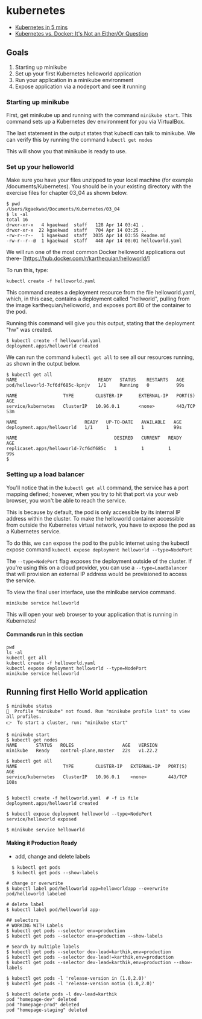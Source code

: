 # kubernetes

- [Kubernetes in 5 mins](https://youtu.be/PH-2FfFD2PU)
- [Kubernetes vs. Docker: It's Not an Either/Or Question](https://youtu.be/2vMEQ5zs1ko)


## Goals

1. Starting up minikube
2. Set up your first Kubernetes helloworld application
3. Run your application in a minikube environment
4. Expose application via a nodeport and see it running

### Starting up minikube

First, get minikube up and running with the command `minikube start`. This command sets up a Kubernetes dev environment for you via VirtualBox.

The last statement in the output states that kubectl can talk to minikube. We can verify this by running the command `kubectl get nodes`

This will show you that minikube is ready to use.

### Set up your helloworld

Make sure you have your files unzipped to your local machine (for example /documents/Kubernetes). You should be in your existing directory with the exercise files for chapter 03_04 as shown below.

```
$ pwd
/Users/kgaekwad/Documents/Kubernetes/03_04
$ ls -al
total 16
drwxr-xr-x   4 kgaekwad  staff   128 Apr 14 03:41 .
drwxr-xr-x  22 kgaekwad  staff   704 Apr 14 03:25 ..
-rw-r--r--   1 kgaekwad  staff  3035 Apr 14 03:55 Readme.md
-rw-r--r--@  1 kgaekwad  staff   448 Apr 14 08:01 helloworld.yaml
```

We will run one of the most common Docker helloworld applications out there- [https://hub.docker.com/r/karthequian/helloworld/]

To run this, type:

```
kubectl create -f helloworld.yaml
```

This command creates a deployment resource from the file helloworld.yaml, which, in this case, contains a deployment called "hellworld", pulling from the image karthequian/helloworld, and exposes port 80 of the container to the pod.

Running this command will give you this output, stating that the deployment "hw" was created.

```
$ kubectl create -f helloworld.yaml 
deployment.apps/helloworld created
```

We can run the command `kubectl get all` to see all our resources running, as shown in the output below.

```
$ kubectl get all
NAME                              READY   STATUS    RESTARTS   AGE
pod/helloworld-7cf6df685c-kpnjv   1/1     Running   0          99s

NAME                 TYPE        CLUSTER-IP      EXTERNAL-IP   PORT(S)        AGE
service/kubernetes   ClusterIP   10.96.0.1       <none>        443/TCP        53m

NAME                         READY   UP-TO-DATE   AVAILABLE   AGE
deployment.apps/helloworld   1/1     1            1           99s

NAME                                    DESIRED   CURRENT   READY   AGE
replicaset.apps/helloworld-7cf6df685c   1         1         1       99s
$ 

```

### Setting up a load balancer
You'll notice that in the `kubectl get all` command, the service has a port mapping defined; however, when you try to hit that port via your web browser, you won't be able to reach the service.

This is because by default, the pod is only accessible by its internal IP address within the cluster. To make the helloworld container accessible from outside the Kubernetes virtual network, you have to expose the pod as a Kubernetes service.

To do this, we can expose the pod to the public internet using the kubectl expose command 
`kubectl expose deployment helloworld --type=NodePort`

The `--type=NodePort` flag exposes the deployment outside of the cluster. If you're using this on a cloud provider, you can use a `--type=LoadBalancer` that will provision an external IP address would be provisioned to access the service.

To view the final user interface, use the minikube service command.

`minikube service helloworld`

This will open your web browser to your application that is running in Kubernetes!


#### Commands run in this section
```
pwd
ls -al
kubectl get all
kubectl create -f helloworld.yaml
kubectl expose deployment helloworld --type=NodePort
minikube service helloworld
```

## Running first Hello World application 
```
$ minikube status 
🤷  Profile "minikube" not found. Run "minikube profile list" to view all profiles.
👉  To start a cluster, run: "minikube start"

$ minikube start
$ kubectl get nodes 
NAME       STATUS   ROLES                  AGE   VERSION
minikube   Ready    control-plane,master   22s   v1.22.2

$ kubectl get all
NAME                 TYPE        CLUSTER-IP   EXTERNAL-IP   PORT(S)   AGE
service/kubernetes   ClusterIP   10.96.0.1    <none>        443/TCP   108s


$ kubectl create -f helloworld.yaml  # -f is file
deployment.apps/helloworld created 

$ kubectl expose deployment helloworld --type=NodePort 
service/helloworld exposed

$ minikube service helloworld

```
#### Making it Production Ready
- add, change and delete labels
```
  $ kubectl get pods 
  $ kubectl get pods --show-labels

# change or overwrite 
$ kubectl label pod/helloworld app=helloworldapp --overwrite
pod/helloworld labeled

# delete label
$ kubectl label pod/helloworld app-

## selectors
# WORKING WITH Labels 
$ kubectl get pods --selector env=production
$ kubectl get pods --selector env=production --show-labels

# Search by multiple labels 
$ kubectl get pods --selector dev-lead=karthik,env=production
$ kubectl get pods --selector dev-lead!=karthik,env=production
$ kubectl get pods --selector dev-lead=karthik,env=production --show-labels

$ kubectl get pods -l 'release-version in (1.0,2.0)'
$ kubectl get pods -l 'release-version notin (1.0,2.0)'

$ kubectl delete pods -l dev-lead=karthik
pod "homepage-dev" deleted
pod "homepage-prod" deleted
pod "homepage-staging" deleted


```

